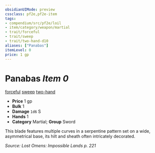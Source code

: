 ```yaml
---
obsidianUIMode: preview
cssclass: pf2e,pf2e-item
tags:
- compendium/src/pf2e/loil
- item/category/weapon/martial
- trait/forceful
- trait/sweep
- trait/two-hand-d10
aliases: ["Panabas"]
itemLevel: 0
price: 1 gp
---
```

# Panabas *Item 0*  
[forceful](../../../rules/traits/forceful.md)  [sweep](../../../rules/traits/sweep.md)  [two-hand <d10>](../../../rules/traits/two-hand.md)  

- **Price** 1 gp
- **Bulk** 1
- **Damage** `1d6` S
- **Hands** 1
- **Category** Martial; **Group** Sword 

This blade features multiple curves in a serpentine pattern set on a wide, asymmetrical base, its hilt and sheath often intricately decorated.

*Source: Lost Omens: Impossible Lands p. 221*